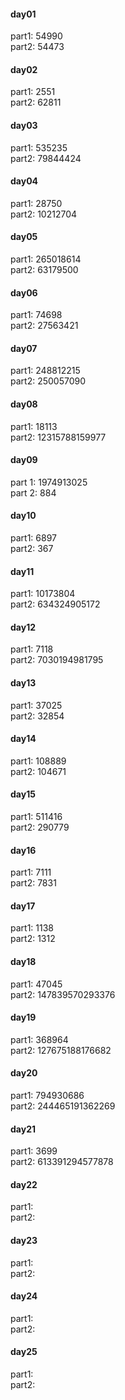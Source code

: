 #### day01
part1: 54990    
part2: 54473    
#### day02
part1: 2551     
part2: 62811    
#### day03
part1: 535235     
part2: 79844424    
#### day04
part1: 28750     
part2: 10212704     
#### day05
part1: 265018614     
part2: 63179500    
#### day06
part1: 74698      
part2: 27563421    
#### day07
part1: 248812215     
part2: 250057090    
#### day08
part1: 18113     
part2: 12315788159977     
#### day09
part 1: 1974913025    
part 2: 884     
#### day10
part1: 6897     
part2: 367                
#### day11
part1: 10173804     
part2: 634324905172         
#### day12
part1: 7118     
part2: 7030194981795     
#### day13
part1: 37025            
part2: 32854    
#### day14
part1: 108889     
part2: 104671    
#### day15
part1: 511416     
part2: 290779    
#### day16
part1: 7111     
part2: 7831    
#### day17
part1: 1138     
part2: 1312    
#### day18
part1: 47045     
part2: 147839570293376    
#### day19
part1: 368964     
part2: 127675188176682    
#### day20
part1: 794930686     
part2: 244465191362269    
#### day21
part1: 3699     
part2: 613391294577878    
#### day22
part1:      
part2:     
#### day23
part1:      
part2:     
#### day24
part1:      
part2:     
#### day25
part1:      
part2:     
